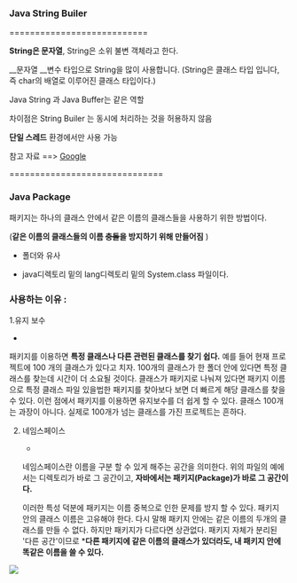 ###  Java String Builer

===========================

**String은 문자열**, String은 소위 불변 객체라고 한다.

__문자열 __변수 타입으로 String을 많이 사용합니다. (String은 클래스 타입 입니다, 즉 char의 배열로 이루어진 클래스 타입이다.)

Java String 과 Java Buffer는 같은 역할

차이점은 String Builer 는 동시에 처리하는 것을 허용하지 않음 

**__단일 스레드__** 환경에서만 사용 가능

참고 자료 ==> [Google](https://m.blog.naver.com/ninace/80210003143)



==============================

### Java Package

패키지는 하나의 클래스 안에서 같은 이름의 클래스들을 사용하기 위한 방법이다.

(**같은 이름의 클래스들의 이름 ~~충돌~~을 방지하기 위해 만들어짐** )

* 폴더와 유사

* java디렉토리 밑의 lang디렉토리 밑의 System.class 파일이다.

  

### 사용하는 이유 :

1.유지 보수

-

패키지를 이용하면 **특정 클래스나 다른 관련된 클래스를 찾기 쉽다.** 예를 들어 현재 프로젝트에 100      개의 클래스가 있다고 치자. 100개의 클래스가 한 폴더 안에 있다면 특정 클래스를 찾는데 시간이 더 소요될 것이다. 클래스가 패키지로 나눠져 있다면 패키지 이름으로 특정 클래스 파일 있을법한 패키지를 찾아보다 보면 더 빠르게 해당 클래스를 찾을 수 있다. 이런 점에서 패키지를 이용하면 유지보수를 더 쉽게 할 수 있다. 클래스 100개는 과장이 아니다. 실제로 100개가 넘는 클래스를 가진 프로젝트는 흔하다. 

2. 네임스페이스

   -

   네임스페이스란 이름을 구분 할 수 있게 해주는 공간을 의미한다. 위의 파일의 예에서는 디렉토리가 바로 그 공간이고, **자바에서는 패키지(Package)가 바로 그 공간이다.** 

   이러한 특성 덕분에 패키지는 이름 중복으로 인한 문제를 방지 할 수 있다. 패키지 안의 클래스 이름은 고유해야 한다. 다시 말해 패키지 안에는 같은 이름의 두개의 클래스를 만들 수 없다. 하지만 패키지가 다르다면 상관없다. 패키지 자체가 분리된 '다른 공간'이므로 ***다른 패키지에 같은 이름의 클래스가 있더라도, 내 패키지 안에 똑같은 이름을 쓸 수 있다.**

   

   

![](https://lh3.googleusercontent.com/7K7e2nQ0DIVAqTfZ9jM90n7ZjAGfezPYohTtv-lF0nOTl6aOgQ3f4y0yXFmTCknu1zQErHNLTlE3Ty60UzMrY6o_Hixbnzqr0rrhXMo-bOKZ9NR5RN8oqCvlq1H-gWfRqG7ornA)

